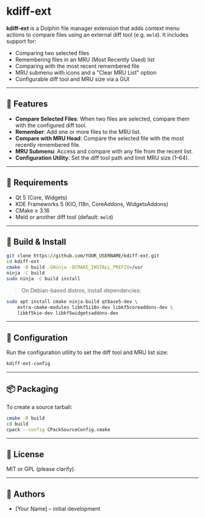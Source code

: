 # kdiff-ext

**kdiff-ext** is a Dolphin file manager extension that adds context menu actions to compare files using an external diff tool (e.g. `meld`). It includes support for:

* Comparing two selected files
* Remembering files in an MRU (Most Recently Used) list
* Comparing with the most recent remembered file
* MRU submenu with icons and a "Clear MRU List" option
* Configurable diff tool and MRU size via a GUI

---

## 👷 Features

* **Compare Selected Files**: When two files are selected, compare them with the configured diff tool.
* **Remember**: Add one or more files to the MRU list.
* **Compare with MRU Head**: Compare the selected file with the most recently remembered file.
* **MRU Submenu**: Access and compare with any file from the recent list.
* **Configuration Utility**: Set the diff tool path and limit MRU size (1–64).

---

## 🧱 Requirements

* Qt 5 (Core, Widgets)
* KDE Frameworks 5 (KIO, I18n, CoreAddons, WidgetsAddons)
* CMake ≥ 3.16
* Meld or another diff tool (default: `meld`)

---

## 🥪 Build & Install

```bash
git clone https://github.com/YOUR_USERNAME/kdiff-ext.git
cd kdiff-ext
cmake -B build -GNinja -DCMAKE_INSTALL_PREFIX=/usr
ninja -C build
sudo ninja -C build install
```

> On Debian-based distros, install dependencies:

```bash
sudo apt install cmake ninja-build qtbase5-dev \
    extra-cmake-modules libkf5i18n-dev libkf5coreaddons-dev \
    libkf5kio-dev libkf5widgetsaddons-dev
```

---

## 🧠 Configuration

Run the configuration utility to set the diff tool and MRU list size:

```bash
kdiff-ext-config
```

---

## 📦 Packaging

To create a source tarball:

```bash
cmake -B build
cd build
cpack --config CPackSourceConfig.cmake
```

---

## 📜 License

MIT or GPL (please clarify).

---

## 📩 Authors

* \[Your Name] – initial development

